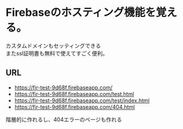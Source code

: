 # Firebaseのホスティング機能を覚える。

カスタムドメインもセッティングできる  
またssl証明書も無料で使えてすごく便利。  

## URL

- <https://fir-test-9d68f.firebaseapp.com/>
- <https://fir-test-9d68f.firebaseapp.com/test.html>
- <https://fir-test-9d68f.firebaseapp.com/test/index.html>
- <https://fir-test-9d68f.firebaseapp.com/404.html>

階層的に作れるし、404エラーのページも作れる  
